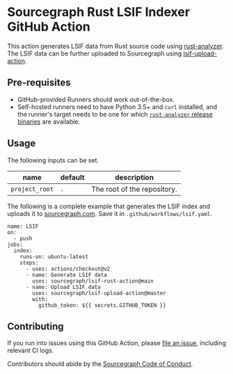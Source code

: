 # Sourcegraph Rust LSIF Indexer GitHub Action

This action generates LSIF data from Rust source code using [rust-analyzer](https://github.com/rust-analyzer/rust-analyzer). The LSIF data can be further uploaded to Sourcegraph using [lsif-upload-action](https://github.com/sourcegraph/lsif-upload-action).

## Pre-requisites

- GitHub-provided Runners should work out-of-the-box.
- Self-hosted runners need to have Python 3.5+ and `curl` installed, and the runner's target needs to be one for which [`rust-analyzer` release binaries](https://github.com/rust-analyzer/rust-analyzer/releases) are available.

## Usage

The following inputs can be set.

| name         | default   | description |
| ------------ | --------- | ----------- |
| `project_root` | `.`       | The root of the repository. |

The following is a complete example that generates the LSIF index and uploads it to [sourcegraph.com](https://sourcegraph.com). Save it in `.github/workflows/lsif.yaml`.

```
name: LSIF
on:
  - push
jobs:
  index:
    runs-on: ubuntu-latest
    steps:
      - uses: actions/checkout@v2
      - name: Generate LSIF data
        uses: sourcegraph/lsif-rust-action@main
      - name: Upload LSIF data
        uses: sourcegraph/lsif-upload-action@master
        with:
          github_token: ${{ secrets.GITHUB_TOKEN }}
```

## Contributing

If you run into issues using this GitHub Action,
please [file an issue](https://github.com/sourcegraph/lsif-rust-action/issues),
including relevant CI logs.

Contributors should abide by the [Sourcegraph Code of Conduct](https://handbook.sourcegraph.com/community/code_of_conduct).

